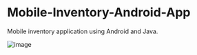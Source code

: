 # Mobile-Inventory-Android-App
Mobile inventory application using Android and Java.

![image](https://user-images.githubusercontent.com/51722820/138568854-9fc18f5f-6281-46f9-81d6-de4c0a205f95.png)
